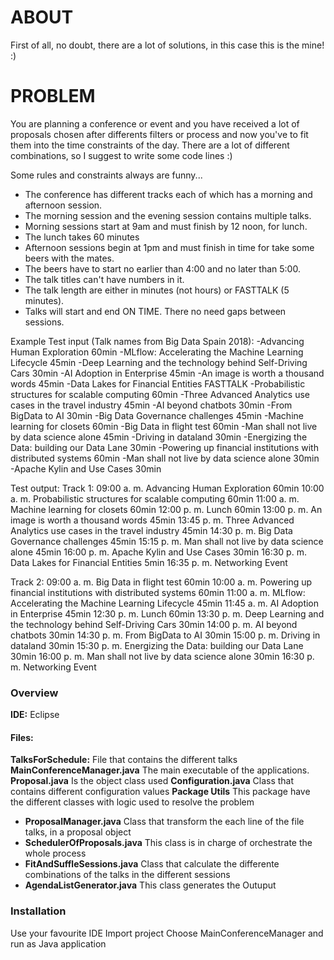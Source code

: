 # ABOUT
First of all, no doubt, there are a lot of solutions, in this case this is the mine! :) 

# PROBLEM
 You are planning a conference or event and you have received a lot of proposals chosen after differents filters or process and now you've to fit them into the time constraints of the day. There are a lot of different combinations, so I suggest to write some code lines :)
  
  Some rules and constraints always are funny...
* The conference has different tracks each of which has a morning and afternoon session.
* The morning session and the evening session contains multiple talks.
* Morning sessions start at 9am and must finish by 12 noon, for lunch.
* The lunch takes 60 minutes
* Afternoon sessions begin at 1pm and must finish in time for take some beers with the mates.
* The beers have to start no earlier than 4:00 and no later than 5:00.
* The talk titles can't have numbers in it.
* The talk length are either in minutes (not hours) or FASTTALK (5 minutes).
* Talks will start and end ON TIME. There no need gaps between sessions.

Example Test input (Talk names from Big Data Spain 2018):
-Advancing Human Exploration 60min
-MLflow: Accelerating the Machine Learning Lifecycle 45min
-Deep Learning and the technology behind Self-Driving Cars 30min
-AI Adoption in Enterprise 45min
-An image is worth a thousand words 45min
-Data Lakes for Financial Entities FASTTALK
-Probabilistic structures for scalable computing 60min
-Three Advanced Analytics use cases in the travel industry 45min
-AI beyond chatbots 30min
-From BigData to AI 30min
-Big Data Governance challenges 45min
-Machine learning for closets 60min
-Big Data in flight test 60min
-Man shall not live by data science alone 45min
-Driving in dataland 30min
-Energizing the Data: building our Data Lane 30min
-Powering up financial institutions with distributed systems 60min
-Man shall not live by data science alone 30min
-Apache Kylin and Use Cases 30min
 
Test output: 
Track 1:
09:00 a. m. Advancing Human Exploration 60min
10:00 a. m. Probabilistic structures for scalable computing 60min
11:00 a. m. Machine learning for closets 60min
12:00 p. m. Lunch 60min
13:00 p. m. An image is worth a thousand words 45min
13:45 p. m. Three Advanced Analytics use cases in the travel industry 45min
14:30 p. m. Big Data Governance challenges 45min
15:15 p. m. Man shall not live by data science alone 45min
16:00 p. m. Apache Kylin and Use Cases 30min
16:30 p. m. Data Lakes for Financial Entities 5min
16:35 p. m. Networking Event

Track 2:
09:00 a. m. Big Data in flight test 60min
10:00 a. m. Powering up financial institutions with distributed systems 60min
11:00 a. m. MLflow: Accelerating the Machine Learning Lifecycle 45min
11:45 a. m. AI Adoption in Enterprise 45min
12:30 p. m. Lunch 60min
13:30 p. m. Deep Learning and the technology behind Self-Driving Cars 30min
14:00 p. m. AI beyond chatbots 30min
14:30 p. m. From BigData to AI 30min
15:00 p. m. Driving in dataland 30min
15:30 p. m. Energizing the Data: building our Data Lane 30min
16:00 p. m. Man shall not live by data science alone 30min
16:30 p. m. Networking Event


### Overview

**IDE:** Eclipse
#### **Files:**
**TalksForSchedule:** File that contains the different talks
**MainConferenceManager.java** The main executable of the applications.
**Proposal.java** Is the object class used
**Configuration.java** Class that contains different configuration values
**Package Utils** This package have the different classes with logic used to resolve the problem
* **ProposalManager.java** Class that transform the each line of the file talks, in a proposal object
* **SchedulerOfProposals.java** This class is in charge of orchestrate the whole process
* **FitAndSuffleSessions.java** Class that calculate the differente combinations of the talks in the different sessions
* **AgendaListGenerator.java** This class generates the Outuput




### Installation
Use your favourite IDE
Import project
Choose MainConferenceManager and run as Java application
